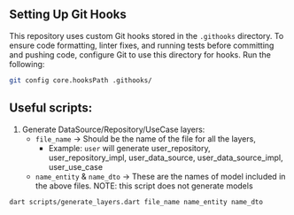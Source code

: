 ## Setting Up Git Hooks

This repository uses custom Git hooks stored in the `.githooks` directory. To ensure code formatting, linter fixes,
and running tests before committing and pushing code, configure Git to use this directory for hooks. Run the following:

```sh
git config core.hooksPath .githooks/
```

## Useful scripts:

1. Generate DataSource/Repository/UseCase layers:
    - `file_name` -> Should be the name of the file for all the layers,
        - Example: `user` will generate user_repository, user_repository_impl, user_data_source, user_data_source_impl,
          user_use_case
    - `name_entity` & `name_dto` -> These are the names of model included in the above files. NOTE: this script does not generate
      models

```sh
dart scripts/generate_layers.dart file_name name_entity name_dto
```

